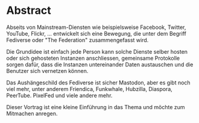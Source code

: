 # Abstract

Abseits von Mainstream-Diensten wie beispielsweise Facebook, Twitter, YouTube, Flickr, ... entwickelt sich eine Bewegung, die unter dem Begriff Fediverse oder "The Federation" zusammengefasst wird.

Die Grundidee ist einfach jede Person kann solche Dienste selber hosten oder sich gehosteten Instanzen anschliessen, gemeinsame Protokolle sorgen dafür, dass die Instanzen untereinander Daten austauschen und die Benutzer sich vernetzen können.

Das Aushängeschild des Fediverse ist sicher Mastodon, aber es gibt noch viel mehr, unter anderem Friendica, Funkwhale, Hubzilla, Diaspora, PeerTube. PixelFed und viele andere mehr.

Dieser Vortrag ist eine kleine Einführung in das Thema und möchte zum Mitmachen anregen.
